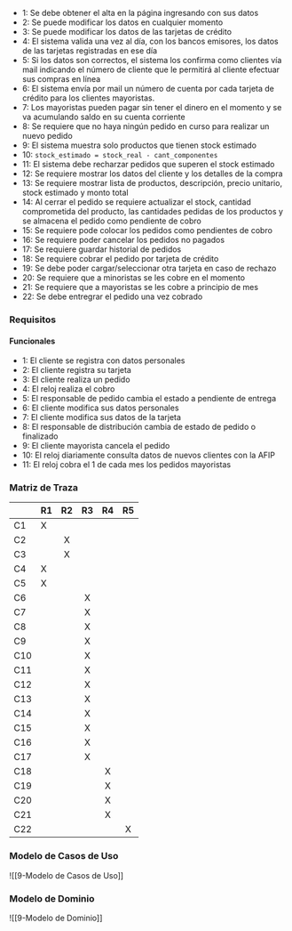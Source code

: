 - 1: Se debe obtener el alta en la página ingresando con sus datos
- 2: Se puede modificar los datos en cualquier momento
- 3: Se puede modificar los datos de las tarjetas de crédito
- 4: El sistema valida una vez al día, con los bancos emisores, los datos de las tarjetas registradas en ese día
- 5: Si los datos son correctos, el sistema los confirma como clientes vía mail indicando el número de cliente que le permitirá al cliente efectuar sus compras en línea
- 6: El sistema envía por mail un número de cuenta por cada tarjeta de crédito para los clientes mayoristas.
- 7: Los mayoristas pueden pagar sin tener el dinero en el momento y se va acumulando saldo en su cuenta corriente
- 8: Se requiere que no haya ningún pedido en curso para realizar un nuevo pedido
- 9: El sistema muestra solo productos que tienen stock estimado
- 10: `stock_estimado = stock_real - cant_componentes`
- 11: El sistema debe recharzar pedidos que superen el stock estimado
- 12: Se requiere mostrar los datos del cliente y los detalles de la compra
- 13: Se requiere mostrar lista de productos, descripción, precio unitario, stock estimado y monto total
- 14: Al cerrar el pedido se requiere actualizar el stock, cantidad comprometida del producto, las cantidades pedidas de los productos y se almacena el pedido como pendiente de cobro
- 15: Se requiere pode colocar los pedidos como pendientes de cobro
- 16: Se requiere poder cancelar los pedidos no pagados
- 17: Se requiere guardar historial de pedidos
- 18: Se requiere cobrar el pedido por tarjeta de crédito
- 19: Se debe poder cargar/seleccionar otra tarjeta en caso de rechazo
- 20: Se requiere que a minoristas se les cobre en el momento
- 21: Se requiere que a mayoristas se les cobre a principio de mes
- 22: Se debe entregrar el pedido una vez cobrado
### Requisitos
#### Funcionales
- 1: El cliente se registra con datos personales
- 2: El cliente registra su tarjeta
- 3: El cliente realiza un pedido
- 4: El reloj realiza el cobro
- 5: El responsable de pedido cambia el estado a pendiente de entrega
- 6: El cliente modifica sus datos personales
- 7: El cliente modifica sus datos de la tarjeta
- 8: El responsable de distribución cambia de estado de pedido o finalizado
- 9: El cliente mayorista cancela el pedido
- 10: El reloj diariamente consulta datos de nuevos clientes con la AFIP
- 11: El reloj cobra el 1 de cada mes los pedidos mayoristas
### Matriz de Traza
|     | R1  | R2  | R3  | R4  | R5  |
| :-- | :-- | :-: | :-: | :-: | :-: |
| C1  | X   |     |     |     |     |
| C2  |     |  X  |     |     |     |
| C3  |     |  X  |     |     |     |
| C4  | X   |     |     |     |     |
| C5  | X   |     |     |     |     |
| C6  |     |     |  X  |     |     |
| C7  |     |     |  X  |     |     |
| C8  |     |     |  X  |     |     |
| C9  |     |     |  X  |     |     |
| C10 |     |     |  X  |     |     |
| C11 |     |     |  X  |     |     |
| C12 |     |     |  X  |     |     |
| C13 |     |     |  X  |     |     |
| C14 |     |     |  X  |     |     |
| C15 |     |     |  X  |     |     |
| C16 |     |     |  X  |     |     |
| C17 |     |     |  X  |     |     |
| C18 |     |     |     |  X  |     |
| C19 |     |     |     |  X  |     |
| C20 |     |     |     |  X  |     |
| C21 |     |     |     |  X  |     |
| C22 |     |     |     |     |  X  |
### Modelo de Casos de Uso
![[9-Modelo de Casos de Uso]]
### Modelo de Dominio
![[9-Modelo de Dominio]]
